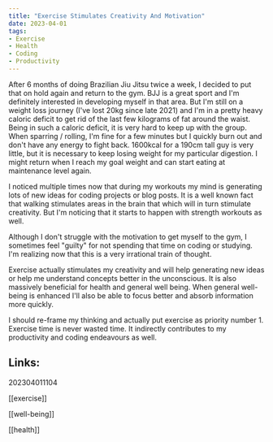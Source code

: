 ```yaml
---
title: "Exercise Stimulates Creativity And Motivation" 
date: 2023-04-01
tags:
- Exercise
- Health
- Coding
- Productivity
---
```


After 6 months of doing Brazilian Jiu Jitsu twice a week, I decided to put that on hold again and return to the gym. BJJ is a great sport and I'm definitely interested in developing myself in that area. But I'm still on a weight loss journey (I've lost 20kg since late 2021) and I'm in a pretty heavy caloric deficit to get rid of the last few kilograms of fat around the waist. Being in such a caloric deficit, it is very hard to keep up with the group. When sparring / rolling, I'm fine for a few minutes but I quickly burn out and don't have any energy to fight back. 1600kcal for a 190cm tall guy is very little, but it is necessary to keep losing weight for my particular digestion. I might return when I reach my goal weight and can start eating at maintenance level again.

I noticed multiple times now that during my workouts my mind is generating lots of new ideas for coding projects or blog posts. It is a well known fact that walking stimulates areas in the brain that which will in turn stimulate creativity. But I'm noticing that it starts to happen with strength workouts as well. 

Although I don't struggle with the motivation to get myself to the gym, I sometimes feel "guilty" for not spending that time on coding or studying. I'm realizing now that this is a very irrational train of thought.

Exercise actually stimulates my creativity and will help generating new ideas or help me understand concepts better in the unconscious. It is also massively beneficial for health and general well being. When general well-being is enhanced I'll also be able to focus better and absorb information more quickly.

I should re-frame my thinking and actually put exercise as priority number 1. Exercise time is never wasted time. It indirectly contributes to my productivity and coding endeavours as well.

## Links:

202304011104

[[exercise]]

[[well-being]]

[[health]]


